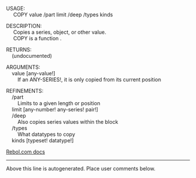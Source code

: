 USAGE:  
&nbsp;&nbsp;&nbsp;&nbsp;&nbsp;COPY&nbsp;value&nbsp;/part&nbsp;limit&nbsp;/deep&nbsp;/types&nbsp;kinds  
  
DESCRIPTION:  
&nbsp;&nbsp;&nbsp;&nbsp;&nbsp;Copies&nbsp;a&nbsp;series,&nbsp;object,&nbsp;or&nbsp;other&nbsp;value.  
&nbsp;&nbsp;&nbsp;&nbsp;&nbsp;COPY&nbsp;is&nbsp;a&nbsp;function&nbsp;.  
  
RETURNS:  
&nbsp;&nbsp;&nbsp;&nbsp;(undocumented)  
  
ARGUMENTS:  
&nbsp;&nbsp;&nbsp;&nbsp;value&nbsp;[any-value!]  
&nbsp;&nbsp;&nbsp;&nbsp;&nbsp;&nbsp;&nbsp;&nbsp;If&nbsp;an&nbsp;ANY-SERIES!,&nbsp;it&nbsp;is&nbsp;only&nbsp;copied&nbsp;from&nbsp;its&nbsp;current&nbsp;position  
  
REFINEMENTS:  
&nbsp;&nbsp;&nbsp;&nbsp;/part  
&nbsp;&nbsp;&nbsp;&nbsp;&nbsp;&nbsp;&nbsp;&nbsp;Limits&nbsp;to&nbsp;a&nbsp;given&nbsp;length&nbsp;or&nbsp;position  
&nbsp;&nbsp;&nbsp;&nbsp;limit&nbsp;[any-number!&nbsp;any-series!&nbsp;pair!]  
&nbsp;&nbsp;&nbsp;&nbsp;/deep  
&nbsp;&nbsp;&nbsp;&nbsp;&nbsp;&nbsp;&nbsp;&nbsp;Also&nbsp;copies&nbsp;series&nbsp;values&nbsp;within&nbsp;the&nbsp;block  
&nbsp;&nbsp;&nbsp;&nbsp;/types  
&nbsp;&nbsp;&nbsp;&nbsp;&nbsp;&nbsp;&nbsp;&nbsp;What&nbsp;datatypes&nbsp;to&nbsp;copy  
&nbsp;&nbsp;&nbsp;&nbsp;kinds&nbsp;[typeset!&nbsp;datatype!]  

[Rebol.com docs](http://www.rebol.com/r3/docs/functions/copy.html)
___
Above this line is autogenerated. Place user comments below.